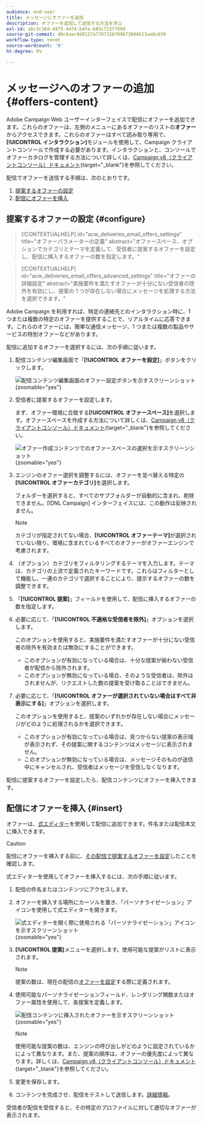 ```yaml
---
audience: end-user
title: メッセージにオファーを追加
description: オファーを追加して送信する方法を学ぶ
exl-id: abc3c36d-d475-4474-b4fe-685cf23ff89d
source-git-commit: d6c6aac9d9127a770732b709873008613ae8c639
workflow-type: tm+mt
source-wordcount: '0'
ht-degree: 0%

---
```


# メッセージへのオファーの追加 {#offers-content}

Adobe Campaign Web ユーザーインターフェイスで配信にオファーを追加できます。これらのオファーは、左側のメニューにあるオファーのリストの&#x200B;**オファー**&#x200B;からアクセスできます。これらのオファーはすべて読み取り専用で、**[!UICONTROL インタラクション]**&#x200B;モジュールを使用して、Campaign クライアントコンソールで作成する必要があります。インタラクションと、コンソールでオファーカタログを管理する方法について詳しくは、[Campaign v8（クライアントコンソール）ドキュメント](https://experienceleague.adobe.com/docs/campaign/campaign-v8/offers/interaction.html?lang=ja){target="_blank"}を参照してください。

配信でオファーを送信する手順は、次のとおりです。

1. [提案するオファーの設定](#configure)
1. [配信にオファーを挿入](#insert)

## 提案するオファーの設定 {#configure}

>[!CONTEXTUALHELP]
>id="acw_deliveries_email_offers_settings"
>title="オファーパラメーターの定義"
>abstract="オファースペース、オプションでカテゴリとテーマを定義して、受信者に提案するオファーを設定し、配信に挿入するオファーの数を指定します。"

>[!CONTEXTUALHELP]
>id="acw_deliveries_email_offers_advanced_settings"
>title="オファーの詳細設定"
>abstract="実施要件を満たすオファーが十分にない受信者の除外を有効にし、提案の 1 つが存在しない場合にメッセージを処理する方法を選択できます。"

Adobe Campaign を利用すれば、特定の連絡先とのインタラクション時に、1 つまたは複数の特定のオファーを提供することで、リアルタイムに応答できます。これらのオファーには、簡単な通信メッセージ、1 つまたは複数の製品やサービスの特別オファーなどがあります。

配信に追加するオファーを選択するには、次の手順に従います。

1. 配信コンテンツ編集画面で「**[!UICONTROL オファーを設定]**」ボタンをクリックします。

   ![配信コンテンツ編集画面のオファー設定ボタンを示すスクリーンショット](assets/offer-setup.png){zoomable="yes"}

1. 受信者に提案するオファーを設定します。

   まず、オファー環境に合致する&#x200B;**[!UICONTROL オファースペース]**&#x200B;を選択します。オファースペースを作成する方法について詳しくは、[Campaign v8（クライアントコンソール）ドキュメント](https://experienceleague.adobe.com/docs/campaign/campaign-v8/offers/interaction-settings/interaction-offer-spaces.html?lang=ja){target="_blank"}を参照してください。

   ![オファー作成コンテンツでのオファースペースの選択を示すスクリーンショット](assets/offer-create-content.png){zoomable="yes"}

1. エンジンのオファー選択を調整するには、オファーを並べ替える特定の&#x200B;**[!UICONTROL オファーカテゴリ]**&#x200B;を選択します。

   フォルダーを選択すると、すべてのサブフォルダーが自動的に含まれ、削除できません。[!DNL Campaign] インターフェイスには、この動作は反映されません。

   >[!NOTE]
   >
   >カテゴリが指定されてない場合、**[!UICONTROL オファーテーマ]**&#x200B;が選択されていない限り、環境に含まれているすべてのオファーがオファーエンジンで考慮されます。

1. （オプション）カテゴリをフィルタリングするテーマを入力します。テーマは、カテゴリの上流で定義されたキーワードです。これらはフィルターとして機能し、一連のカテゴリで選択することにより、提示するオファーの数を調整できます。

1. 「**[!UICONTROL 提案]**」フィールドを使用して、配信に挿入するオファーの数を指定します。

1. 必要に応じて、「**[!UICONTROL 不適格な受信者を除外]**」オプションを選択します。

   このオプションを使用すると、実施要件を満たすオファーが十分にない受信者の除外を有効または無効にすることができます。

   * このオプションが有効になっている場合は、十分な提案が揃わない受信者が配信から除外されます。
   * このオプションが無効になっている場合、そのような受信者は、除外はされませんが、リクエストした数の提案を受け取ることはできません。

1. 必要に応じて、「**[!UICONTROL オファーが選択されていない場合はすべて非表示にする]**」オプションを選択します。

   このオプションを使用すると、提案のいずれかが存在しない場合にメッセージがどのように処理されるかを選択できます。

   * このオプションが有効になっている場合は、見つからない提案の表示域が表示されず、その提案に関するコンテンツはメッセージに表示されません。
   * このオプションが無効になっている場合は、メッセージそのものが送信中にキャンセルされ、受信者はメッセージを受信しなくなります。

配信に提案するオファーを設定したら、配信コンテンツにオファーを挿入できます。

## 配信にオファーを挿入 {#insert}

オファーは、[式エディター](../personalization/gs-personalization.md#access)を使用して配信に追加できます。件名または配信本文に挿入できます。

>[!CAUTION]
>
>配信にオファーを挿入する前に、[その配信で提案するオファーを設定](#configure)したことを確認します。

式エディターを使用してオファーを挿入するには、次の手順に従います。

1. 配信の件名またはコンテンツにアクセスします。

1. オファーを挿入する場所にカーソルを置き、「パーソナライゼーション」アイコンを使用して式エディターを開きます。

   ![式エディターを開く際に使用される「パーソナライゼーション」アイコンを示すスクリーンショット](assets/offer-insert-perso-icon.png){zoomable="yes"}

1. **[!UICONTROL 提案]**&#x200B;メニューを選択します。使用可能な提案がリストに表示されます。

   >[!NOTE]
   >
   >提案の数は、現在の配信の[オファーを設定](#configure)する際に定義されます。

1. 使用可能なパーソナライゼーションフィールド、レンダリング関数またはオファー属性を使用して、各提案を定義します。

   ![配信コンテンツに挿入されたオファーを示すスクリーンショット](assets/offer-inserted.png){zoomable="yes"}

   >[!NOTE]
   >
   >使用可能な提案の数は、エンジンの呼び出しがどのように設定されているかによって異なります。また、提案の順序は、オファーの優先度によって異なります。詳しくは、[Campaign v8（クライアントコンソール）ドキュメント](https://experienceleague.adobe.com/docs/campaign/campaign-v8/offers/interaction-best-practices.html?lang=ja){target="_blank"}を参照してください。

1. 変更を保存します。

1. コンテンツを完成させ、配信をテストして送信します。[詳細情報](gs-messages.md)。

受信者が配信を受信すると、その特定のプロファイルに対して適切なオファーが表示されます。